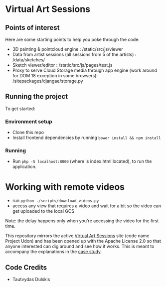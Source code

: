 # Virtual Art Sessions


## Points of interest

Here are some starting points to help you poke through the code:

- 3D painting & pointcloud engine : /static/src/js/viewer
- Data from artist sessions (all sessions from 5 of the artists) : /data/sketches/
- Sketch viewer/editor : /static/src/js/pages/test.js
- Proxy to serve Cloud Storage media through app engine (work around for DOM 18 exception in some browsers): /sitepackages/djangae/storage.py



## Running the project

To get started:

### Environment setup
 - Clone this repo 
 - Install frontend dependencies by running `bower install && npm install`

### Running 
 - Run `php -S localhost:8000` (where is index.html located), to run the application.
 
# Working with remote videos
 - run `python ./scripts/download_videos.py`
 - access any view that requires a video and wait for a bit so the video can get uploaded to the local GCS

Note: the delay happens only when you're accessing the video for the first time.



This repository mirrors the active [Virtual Art Sessions](http://g.co/VirtualArtSessions) site (code name Project Udon) and has been opened up with the Apache License 2.0 so that anyone interested can dig around and see how it works. This is meant to accompany the explanations in the [case study](https://developers.google.com/web/showcase/case-study/art-sessions).

## Code Credits
- Tautvydas Dulskis
